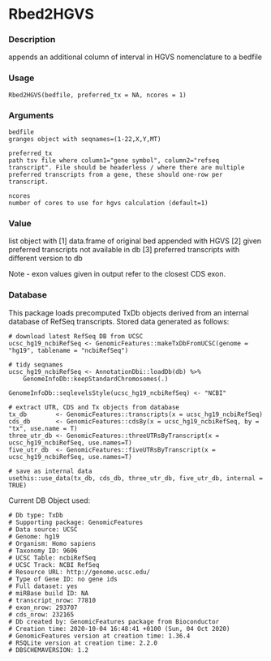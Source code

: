 # Rbed2HGVS

### Description
appends an additional column of interval in HGVS nomenclature to a bedfile

### Usage
`Rbed2HGVS(bedfile, preferred_tx = NA, ncores = 1)`

### Arguments
```
bedfile	
granges object with seqnames=(1-22,X,Y,MT)

preferred_tx	
path tsv file where column1="gene symbol", column2="refseq transcript". File should be headerless / where there are multiple preferred transcripts from a gene, these should one-row per transcript.

ncores	
number of cores to use for hgvs calculation (default=1)
```

### Value
list object with [1] data.frame of original bed appended with HGVS [2] given preferred transcripts not available in db [3] preferred transcripts with different version to db

Note - exon values given in output refer to the closest CDS exon.


### Database

This package loads precomputed TxDb objects derived from an internal database of RefSeq transcripts. Stored data generated as follows:
```
# download latest RefSeq DB from UCSC
ucsc_hg19_ncbiRefSeq <- GenomicFeatures::makeTxDbFromUCSC(genome = "hg19", tablename = "ncbiRefSeq")

# tidy seqnames
ucsc_hg19_ncbiRefSeq <- AnnotationDbi::loadDb(db) %>%
    GenomeInfoDb::keepStandardChromosomes(.)

GenomeInfoDb::seqlevelsStyle(ucsc_hg19_ncbiRefSeq) <- "NCBI"

# extract UTR, CDS and Tx objects from database
tx_db        <- GenomicFeatures::transcripts(x = ucsc_hg19_ncbiRefSeq)
cds_db       <- GenomicFeatures::cdsBy(x = ucsc_hg19_ncbiRefSeq, by = "tx", use.name = T)
three_utr_db <- GenomicFeatures::threeUTRsByTranscript(x = ucsc_hg19_ncbiRefSeq, use.names=T)
five_utr_db  <- GenomicFeatures::fiveUTRsByTranscript(x = ucsc_hg19_ncbiRefSeq, use.names=T)

# save as internal data
usethis::use_data(tx_db, cds_db, three_utr_db, five_utr_db, internal = TRUE)
```

Current DB Object used:
```
# Db type: TxDb
# Supporting package: GenomicFeatures
# Data source: UCSC
# Genome: hg19
# Organism: Homo sapiens
# Taxonomy ID: 9606
# UCSC Table: ncbiRefSeq
# UCSC Track: NCBI RefSeq
# Resource URL: http://genome.ucsc.edu/
# Type of Gene ID: no gene ids
# Full dataset: yes
# miRBase build ID: NA
# transcript_nrow: 77810
# exon_nrow: 293707
# cds_nrow: 232165
# Db created by: GenomicFeatures package from Bioconductor
# Creation time: 2020-10-04 16:48:41 +0100 (Sun, 04 Oct 2020)
# GenomicFeatures version at creation time: 1.36.4
# RSQLite version at creation time: 2.2.0
# DBSCHEMAVERSION: 1.2
```
